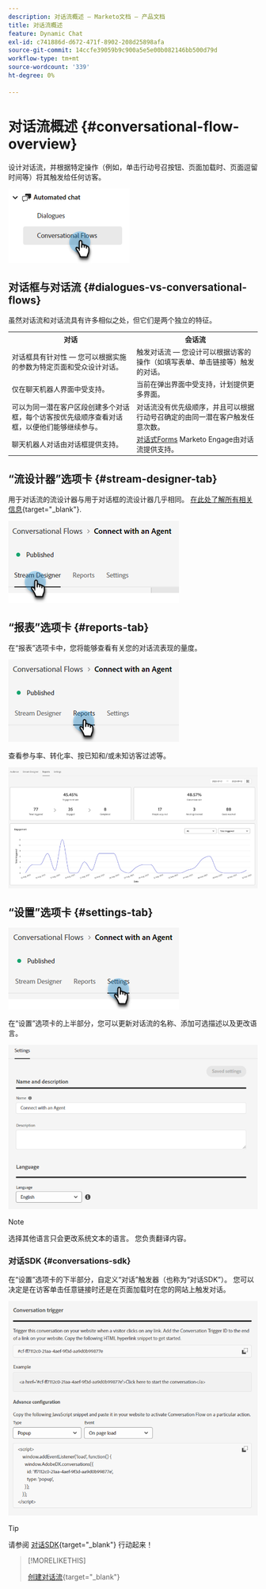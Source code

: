 ```yaml
---
description: 对话流概述 — Marketo文档 — 产品文档
title: 对话流概述
feature: Dynamic Chat
exl-id: c741886d-d672-471f-8902-208d25898afa
source-git-commit: 14ccfe39059b9c900a5e5e00b082146bb500d79d
workflow-type: tm+mt
source-wordcount: '339'
ht-degree: 0%

---
```


# 对话流概述 {#conversational-flow-overview}

设计对话流，并根据特定操作（例如，单击行动号召按钮、页面加载时、页面逗留时间等）将其触发给任何访客。

![](assets/conversational-flow-overview-1.png)

## 对话框与对话流 {#dialogues-vs-conversational-flows}

虽然对话流和对话流具有许多相似之处，但它们是两个独立的特征。

<table> 
 <tbody> 
  <tr> 
   <th style="width:50%">对话</th> 
   <th style="width:50%">会话流</th>
  </tr> 
  <tr> 
   <td>对话框具有针对性 — 您可以根据实施的参数为特定页面和受众设计对话。</td> 
   <td>触发对话流 — 您设计可以根据访客的操作（如填写表单、单击链接等）触发的对话。</td>
  </tr>
   <tr> 
   <td>仅在聊天机器人界面中受支持。</td> 
   <td>当前在弹出界面中受支持，计划提供更多界面。</td>
  </tr>
  </tr>
   <tr> 
   <td>可以为同一潜在客户区段创建多个对话框，每个访客按优先级顺序查看对话框，以便他们能够继续参与。</td> 
   <td>对话流没有优先级顺序，并且可以根据行动号召确定的由同一潜在客户触发任意次数。</td>
  </tr>
  <tr>
   <td>聊天机器人对话由对话框提供支持。</td>
   <td><a href="/help/marketo/product-docs/demand-generation/dynamic-chat/automated-chat/conversational-flow-settings-for-marketo-engage-forms.md" target="_blank">对话式Forms</a> Marketo Engage由对话流提供支持。</td>
  </tr>
 </tbody> 
</table>

## “流设计器”选项卡 {#stream-designer-tab}

用于对话流的流设计器与用于对话框的流设计器几乎相同。 [在此处了解所有相关信息](/help/marketo/product-docs/demand-generation/dynamic-chat/automated-chat/stream-designer.md){target="_blank"}.

![](assets/conversational-flow-overview-2.png)

## “报表”选项卡 {#reports-tab}

在“报表”选项卡中，您将能够查看有关您的对话流表现的量度。

![](assets/conversational-flow-overview-3.png)

查看参与率、转化率、按已知和/或未知访客过滤等。

![](assets/conversational-flow-overview-4.png)

## “设置”选项卡 {#settings-tab}

![](assets/conversational-flow-overview-5.png)

在“设置”选项卡的上半部分，您可以更新对话流的名称、添加可选描述以及更改语言。

![](assets/conversational-flow-overview-6.png)

>[!NOTE]
>
>选择其他语言只会更改系统文本的语言。 您负责翻译内容。

### 对话SDK {#conversations-sdk}

在“设置”选项卡的下半部分，自定义“对话”触发器（也称为“对话SDK”）。 您可以决定是在访客单击任意链接时还是在页面加载时在您的网站上触发对话。

![](assets/conversational-flow-overview-7.png)

>[!TIP]
>
>请参阅 [对话SDK](https://experienceleague.adobe.com/tools/marketo-dynamic-chatbot/conversations-sdk/){target="_blank"} 行动起来！

>[!MORELIKETHIS]
>
>[创建对话流](/help/marketo/product-docs/demand-generation/dynamic-chat/automated-chat/create-a-conversational-flow.md){target="_blank"}
